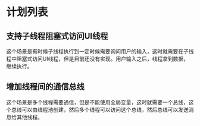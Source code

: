 # 计划列表

## 支持子线程阻塞式访问UI线程

这个场景是有时候子线程执行到一定时候需要询问用户的输入，这时就需要在子线程中阻塞式访问UI线程，但是目前还没有实现。用户输入之后，线程拿到数据，继续执行。

## 增加线程间的通信总线

这个场景是多个线程需要通信，但是不能使用全局变量，这时就需要一个总线，这个总线可以由线程池创建，然后多个线程可以访问这个总线，然后总线可以发送消息给其他线程。